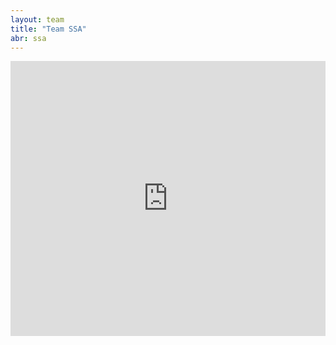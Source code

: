 ```yaml
---
layout: team
title: "Team SSA"
abr: ssa
---
```


<iframe frameborder="0" width="100%" height="440" src="http://v.qq.com/iframe/player.html?vid=b0339e3kx18&tiny=0&auto=0" allowfullscreen></iframe>